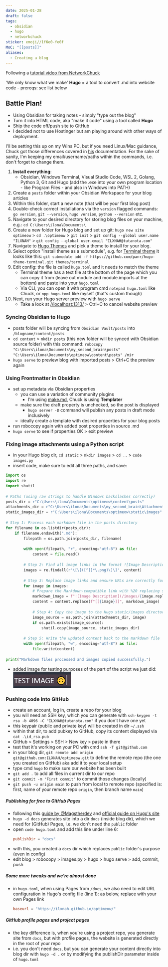 ```yaml
---
date: 2025-01-28
draft: false
tags:
  - obsidian
  - hugo
  - networkchuck
sticker: emoji//1f6e0-fe0f
MoC: "[[posts]]"
aliases:
  - Creating a blog
---
```

Following a [tutorial video from NetworkChuck](https://www.youtube.com/watch?v=dnE7c0ELEH8)

'We only know what we make'
**Hugo** = a tool to convert .md into website code
	- prereqs: see list below
## Battle Plan!
- Using Obsidian for taking notes - simply "type out the blog"
- Turn it into HTML code, aka "make it code" using a tool called **Hugo**
- Ship the code off/push site to GitHub
- I decided not to use Hostinger but am playing around with other ways of deployment.

I'll be setting this up on my Wins PC, but if you need Linux/Mac guidance, Chuck got those differences covered in [his](https://blog.networkchuck.com/posts/my-insane-blog-pipeline/) documentation. For the sake of sanity, I'm keeping my email/username/paths within the commands, i.e. don't forget to change them. 
1. **Install everything**: 
	- Obsidian, Windows Terminal, Visual Studio Code, WSL 2, Golang, Python 3, Git and Hugo (add the .exe into your own program location - like Program Files - and also in Windows into PATH)
2.  Create a `posts` folder within your Obsidian Workspace for your blog articles
3. Within this folder, start a new note (that will be your first blog post)
4. Double-check correct installations via the `version` flagged commands:
  `go version`, `git --version`, `hugo version`, `python --version` etc.
5. Navigate to your desired directory for storing blog files on your machine, e.g.: `cd C:\Users\ilona\Documents\`
6. Create a new folder for Hugo blog and set up git: `hugo new site optimeow` > `cd .\optimeow` > `git init` > `git config --global user.name "ILXNAH"` > `git config --global user.email "ILXNAH@tutanota.com"`
7. Navigate to [Hugo Themes](https://themes.gohugo.io/) and pick a theme to install for your blog.
8. Select option "Install theme as a submodule", e.g. for [Terminal theme](https://themes.gohugo.io/themes/hugo-theme-terminal/) it looks like this:
  `git submodule add -f https://github.com/panr/hugo-theme-terminal.git themes/terminal`
9. Edit config: the file is called `hugo.toml` and it needs to match the theme
	- Terminal theme has a text file at the bottom of the page which you can copy it from (leave out module and module.imports at the bottom) and paste into your `hugo.toml`
	- Via CLI, you can open it with program cmd `notepad hugo.toml` like Chuck, or `npp hugo.toml` like myself (that's custom though)
10. Next, run your Hugo server preview with `hugo serve`
	- Take a look at [//localhost:1313/](//localhost:1313/) > Ctrl+C to cancel website preview
### Syncing Obsidian to Hugo
- posts folder will be syncing from `Obsidian Vault/posts` into `/blogname/content/posts`
- `cd content` > `mkdir posts` (this new folder will be synced with Obsidian source folder) with this command: `robocopy "C:\Users\ilona\Documents\my_second_brain\posts" "C:\Users\ilona\Documents\optimeow\content\posts" /mir`
- `hugo serve` to preview blog with imported posts > Ctrl+C the preview again
### Using Frontmatter in Obsidian
- set up metadata via Obsidian properties
	- you can use a variation of community plugins
		- I'm using [make.md](https://www.make.md/), Chuck is using **Templater**
	- make sure the draft property is unchecked, so the post is displayed
		- `hugo server -D` command will publish any posts in draft mode inclusively
	- ideally create a template with desired properties for your blog posts
- run robocopy again with added post properties in source .md
- `hugo serve` to see if properties OK > exit preview
### Fixing image attachments using a Python script
- in your Hugo blog dir, `cd static` > `mkdir images` > `cd ..` > `code images.py`
- insert code, make sure to edit all three paths, and save:
```python
import os
import re
import shutil

# Paths (using raw strings to handle Windows backslashes correctly)
posts_dir = r"C:\Users\ilona\Documents\optimeow\content\posts"
attachments_dir = r"C:\Users\ilona\Documents\my_second_brain\Attachments"
static_images_dir = r"C:\Users\ilona\Documents\optimeow\static\images"

# Step 1: Process each markdown file in the posts directory
for filename in os.listdir(posts_dir):
    if filename.endswith(".md"):
        filepath = os.path.join(posts_dir, filename)

        with open(filepath, "r", encoding="utf-8") as file:
            content = file.read()

        # Step 2: Find all image links in the format ![Image Description](/images/Pasted%20image%20...%20.png)
        images = re.findall(r'\[\[([^]]*\.png)\]\]', content)

        # Step 3: Replace image links and ensure URLs are correctly formatted
        for image in images:
            # Prepare the Markdown-compatible link with %20 replacing spaces
            markdown_image = f"![Image Description](/images/{image.replace(' ', '%20')})"
            content = content.replace(f"[[{image}]]", markdown_image)

            # Step 4: Copy the image to the Hugo static/images directory if it exists
            image_source = os.path.join(attachments_dir, image)
            if os.path.exists(image_source):
                shutil.copy(image_source, static_images_dir)

        # Step 5: Write the updated content back to the markdown file
        with open(filepath, "w", encoding="utf-8") as file:
            file.write(content)

print("Markdown files processed and images copied successfully.")
```

- added image for testing purposes of the part of the script we just did:
	![Image Description](/images/Pasted%20image%2020250131130510.png)
### Pushing code into GitHub
- create an account, log in, create a repo for your blog 
- you will need an SSH key, which you can generate with `ssh-keygen -t rsa -b 4096 -C "ILXNAH@tutanota.com"` if you don't have one yet
- this keypair (public and private key) will be created in dir `~/.ssh`
- within that dir, to add pubkey to GitHub, copy its content displayed via `cat .\id_rsa.pub`
- GitHub > Settings > SSH > New key > paste in there
- test that it's working on your PC with cmd `ssh -T git@github.com`
- in your blog dir, `git remote add origin git@github.com:ILXNAH/optimeow.git` to define the remote repo (the one you created on GitHub) aka add it to your local setup
- type cmd `hugo` to make sure our website has been built
- `git add .` to add all files in current dir to our repo
- `git commit -m "First commit"` to commit those changes (locally)
- `git push -u origin main` to push from local to remote repo
	(specified is: first, name of your remote repo `origin`, then branch name `main`)
##### Publishing for free to GitHub Pages 
- following this [guide by @Magstherdev](https://medium.com/@magstherdev/github-pages-hugo-86ae6bcbadd) and [official guide on Hugo's site](https://gohugo.io/hosting-and-deployment/hosting-on-github/)
- `hugo -d docs` generates site into a dir `docs` (inside blog dir), which we need for (GitHub) Pages, i.e. we don't need the `public` folder
- open `code hugo.toml` and add this line under line 6:
  ```hugo.toml
  publishDir = "docs"
  ```
- with this, you created a `docs` dir which replaces `public` folder's purpose (even in config)
- edit blog > robocopy > images.py > hugo > hugo serve > add, commit, push
##### Some more tweaks and we're almost done
- in `hugo.toml`, when using Pages from `/docs`, we also need to edit URL configuration in Hugo's config file (line 1): as below, replace with your own Pages link
	```hugo.toml
	baseurl = "https://ilxnah.github.io/optimeow/"
	```
##### GitHub profile pages and project pages
- the key difference is, when you're using a project repo, you generate site from `docs`, but with profile pages, the website is generated directly in the root of your repo
- i.e. you don't need `docs`, but you can generate your content directly into blog dir with `hugo -d .` or by modifying the publishDir parameter inside of `hugo.toml`